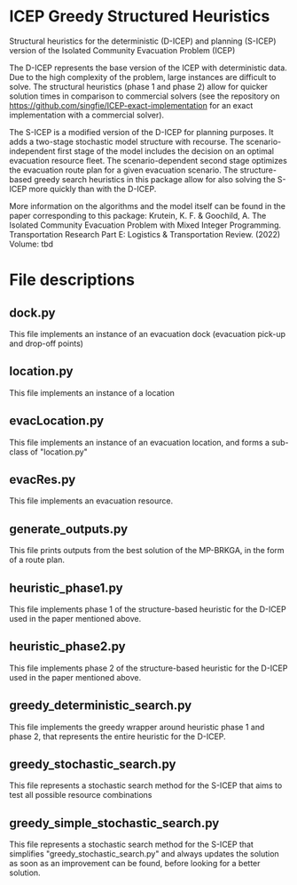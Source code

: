 # ICEP Greedy Structured Heuristics
Structural heuristics for the deterministic (D-ICEP) and planning (S-ICEP) version of the Isolated Community Evacuation Problem (ICEP)

The D-ICEP represents the base version of the ICEP with deterministic data. Due to the high complexity of the problem, large instances are difficult to solve. The structural heuristics (phase 1 and phase 2) allow for quicker solution times in comparison to commercial solvers (see the repository on https://github.com/singfie/ICEP-exact-implementation for an exact implementation with a commercial solver).

The S-ICEP is a modified version of the D-ICEP for planning purposes. It adds a two-stage stochastic model structure with recourse. The scenario-independent first stage of the model includes the decision on an optimal evacuation resource fleet. The scenario-dependent second stage optimizes the evacuation route plan for a given evacuation scenario. The structure-based greedy search heuristics in this package allow for also solving the S-ICEP more quickly than with the D-ICEP. 

More information on the algorithms and the model itself can be found in the paper corresponding to this package: 
Krutein, K. F. & Goochild, A. The Isolated Community Evacuation Problem with Mixed Integer Programming. Transportation Research Part E: Logistics & Transportation Review. (2022) Volume: tbd

# File descriptions

## dock.py
This file implements an instance of an evacuation dock (evacuation pick-up and drop-off points)

## location.py
This file implements an instance of a location

## evacLocation.py
This file implements an instance of an evacuation location, and forms a sub-class of "location.py"

## evacRes.py
This file implements an evacuation resource. 

## generate_outputs.py
This file prints outputs from the best solution of the MP-BRKGA, in the form of a route plan. 

## heuristic_phase1.py
This file implements phase 1 of the structure-based heuristic for the D-ICEP used in the paper mentioned above. 

## heuristic_phase2.py
This file implements phase 2 of the structure-based heuristic for the D-ICEP used in the paper mentioned above.

## greedy_deterministic_search.py
This file implements the greedy wrapper around heuristic phase 1 and phase 2, that represents the entire heuristic for the D-ICEP.

## greedy_stochastic_search.py
This file represents a stochastic search method for the S-ICEP that aims to test all possible resource combinations

## greedy_simple_stochastic_search.py
This file represents a stochastic search method for the S-ICEP that simplifies "greedy_stochastic_search.py" and always updates the solution as soon as an improvement can be found, before looking for a better solution.
